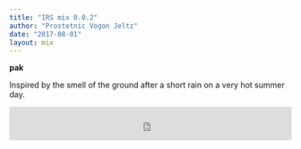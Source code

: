 ```yaml
---
title: "IRS mix 0.0.2"
author: "Prostetnic Vogon Jeltz"
date: "2017-08-01"
layout: mix
---
```

__pak__    

Inspired by the smell of the ground after a short rain on a very hot summer day.
<iframe width="100%" height="60" src="https://www.mixcloud.com/widget/iframe/?hide_cover=1&mini=1&light=1&feed=%2Fppaakk%2Fwater-inspired-rain%2F" frameborder="0" ></iframe>


